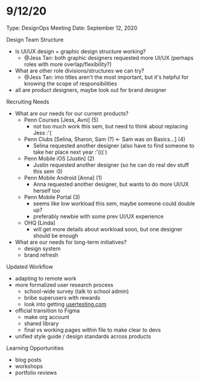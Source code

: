 # 9/12/20

Type: DesignOps
Meeting Date: September 12, 2020

Design Team Structure

- Is UI/UX design + graphic design structure working?
    - @Jess Tan: both graphic designers requested more UI/UX (perhaps roles with more overlap/flexibility?)
- What are other role divisions/structures we can try?
    - @Jess Tan: imo titles aren't the most important, but it's helpful for knowing the scope of responsibilities
- all are product designers, maybe look out for brand designer

Recruiting Needs

- What are our needs for our current products?
    - Penn Courses [Jess, Avni] (5)
        - not too much work this sem, but need to think about replacing Jess :'(
    - Penn Clubs [Selina, Sharon, Sam (?) ← Sam was on Basics...] (4)
        - Selina requested another designer (also have to find someone to take her place next year :'((( )
    - Penn Mobile iOS [Justin] (2)
        - Justin requested another designer (so he can do real dev stuff this sem :0)
    - Penn Mobile Android [Anna] (1)
        - Anna requested another designer, but wants to do more UI/UX herself too
    - Penn Mobile Portal (3)
        - seems like low workload this sem, maybe someone could double up?
        - preferably newbie with some prev UI/UX experience
    - OHQ [Linda]
        - will get more details about workload soon, but one designer should be enough
- What are our needs for long-term initiatives?
    - design system
    - brand refresh

Updated Workflow

- adapting to remote work
- more formalized user research process
    - school-wide survey (talk to school admin)
    - bribe superusers with rewards
    - look into getting [usertesting.com](http://usertesting.com)
- official transition to Figma
    - make org account
    - shared library
    - final vs working pages within file to make clear to devs
- unified style guide / design standards across products

Learning Opportunities

- blog posts
- workshops
- portfolio reviews